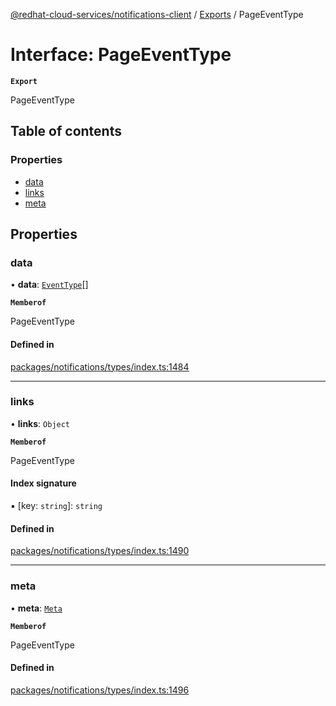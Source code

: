 [@redhat-cloud-services/notifications-client](../README.md) / [Exports](../modules.md) / PageEventType

# Interface: PageEventType

**`Export`**

PageEventType

## Table of contents

### Properties

- [data](PageEventType.md#data)
- [links](PageEventType.md#links)
- [meta](PageEventType.md#meta)

## Properties

### data

• **data**: [`EventType`](EventType.md)[]

**`Memberof`**

PageEventType

#### Defined in

[packages/notifications/types/index.ts:1484](https://github.com/RedHatInsights/javascript-clients/blob/main/packages/notifications/types/index.ts#L1484)

___

### links

• **links**: `Object`

**`Memberof`**

PageEventType

#### Index signature

▪ [key: `string`]: `string`

#### Defined in

[packages/notifications/types/index.ts:1490](https://github.com/RedHatInsights/javascript-clients/blob/main/packages/notifications/types/index.ts#L1490)

___

### meta

• **meta**: [`Meta`](Meta.md)

**`Memberof`**

PageEventType

#### Defined in

[packages/notifications/types/index.ts:1496](https://github.com/RedHatInsights/javascript-clients/blob/main/packages/notifications/types/index.ts#L1496)
